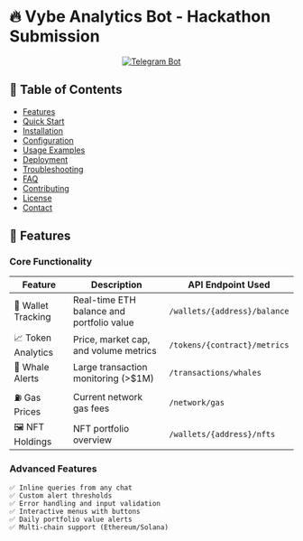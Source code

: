 # 🔥 Vybe Analytics Bot - Hackathon Submission

<div align="center">
  
[![Telegram Bot](https://img.shields.io/badge/Telegram-Bot-blue?logo=telegram)](https://t.me/VybeVigil_bot)
<!-- [![Python Version](https://img.shields.io/badge/Python-3.10%2B-yellowgreen)](https://python.org)
[![License: MIT](https://img.shields.io/badge/License-MIT-green.svg)](LICENSE) -->

</div>

<!-- ![Vybe Bot Interface](https://via.placeholder.com/1200x600.png?text=Add+Screenshots+Here+Showing+Wallet+Tracking%2C+Alerts%2C+and+Inline+Queries) -->

## 📌 Table of Contents
- [Features](#-features)
- [Quick Start](#-quick-start)
- [Installation](#-installation)
- [Configuration](#-configuration)
- [Usage Examples](#-usage-examples)
- [Deployment](#-deployment)
- [Troubleshooting](#-troubleshooting)
- [FAQ](#-faq)
- [Contributing](#-contributing)
- [License](#-license)
- [Contact](#-contact)

## 🌟 Features

### Core Functionality
| Feature | Description | API Endpoint Used |
|---------|-------------|-------------------|
| 💼 Wallet Tracking | Real-time ETH balance and portfolio value | `/wallets/{address}/balance` |
| 📈 Token Analytics | Price, market cap, and volume metrics | `/tokens/{contract}/metrics` |
| 🚨 Whale Alerts | Large transaction monitoring (>$1M) | `/transactions/whales` |
| ⛽ Gas Prices | Current network gas fees | `/network/gas` |
| 🖼 NFT Holdings | NFT portfolio overview | `/wallets/{address}/nfts` |

### Advanced Features
```text
✅ Inline queries from any chat
✅ Custom alert thresholds
✅ Error handling and input validation
✅ Interactive menus with buttons
✅ Daily portfolio value alerts
✅ Multi-chain support (Ethereum/Solana)